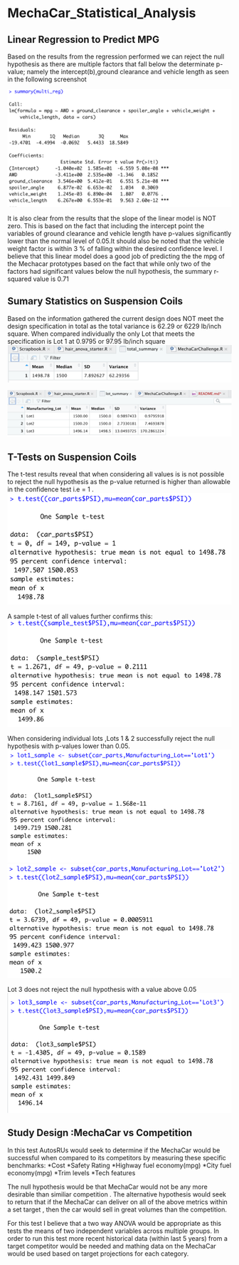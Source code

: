 # MechaCar_Statistical_Analysis

## Linear Regression to Predict MPG
Based on the results from the regression performed we can reject the null hypothesis as there are multiple factors that fall below the determinate p-value; namely the intercept(b),ground clearance and vehicle length as seen in the following screenshot

![screenshot](multi_reg1.png)

It is also clear from the results that the slope of the linear model is NOT zero. This is based on the fact that including the intercept point the variables of ground clearance and vehicle length have p-values significantly lower than the normal level of 0.05.It should also be noted that the  vehicle weight factor is within 3 % of falling within the desired confidence level.
I believe that this linear model does a good job of predicting the the mpg of the Mechacar prototypes based on the fact that while only two of the factors had significant values below the null hypothesis, the summary r-squared value is 0.71

## Sumary Statistics on Suspension Coils
Based on the information gathered the current design does NOT meet  the design specification in total as the total variance is 62.29 or 6229 lb/inch square. 
When compared individually the only Lot that meets the specification is Lot 1 at 0.9795 or 97.95 lb/inch square
![screenshot](total_summary.png)

![screenshot](lot_summary.png)

## T-Tests on Suspension Coils
The t-test results reveal that when considering all values is is not possible to reject the null hypothesis as the p-value returned is higher than allowable in the confidence test i.e = 1 . 
![screenshot](total_ttest.png)

A sample t-test of all values further confirms this:
![screenshot](sample_ttest.png)

When considering individual lots ,Lots 1 & 2 successfully reject the null hypothesis 
with p-values lower than 0.05.
![screenshot](lot1_ttest.png)
![screenshot](lot2_ttest.png)

Lot 3 does not reject the null hypothesis with a value above 0.05
![screenshot](lot3_ttest.png)

## Study Design :MechaCar vs Competition
In this test AutosRUs would seek to determine if the MechaCar would be successful when compared to its competitors by measuring these specific benchmarks:
*Cost
*Safety Rating
*Highway fuel economy(mpg)
*City fuel economy(mpg)
*Trim levels
*Tech features


The null hypothesis would be that MechaCar would not be any more desirable than similiar competition .
The alternative hypothesis would seek to return that if the MechaCar can deliver on all of the above metrics within a set target , then the car would sell in great volumes than the competition.

For this test I believe that a two way ANOVA would be appropriate as this tests the means of two independent variables across multiple groups.
In order to run this test more recent historical data (within last 5 years) from a target competitor would be needed and mathing data on the MechaCar would be used based on target projections for each category.